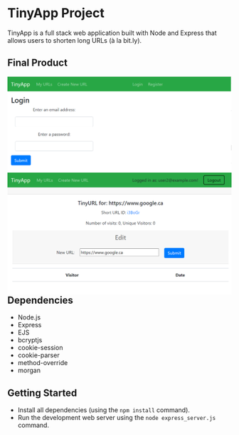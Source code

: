 # TinyApp Project

TinyApp is a full stack web application built with Node and Express that allows users to shorten long URLs (à la bit.ly).

## Final Product

<img src="screenshot1.png"
     alt="login screen"
     style="float: left; margin-right: 10px;" />
<img src="screenshot2.png"
     alt="edit url screen"
     style="float: left; margin-right: 10px;" />

## Dependencies

- Node.js
- Express
- EJS
- bcryptjs
- cookie-session
- cookie-parser
- method-override
- morgan

## Getting Started

- Install all dependencies (using the `npm install` command).
- Run the development web server using the `node express_server.js` command.